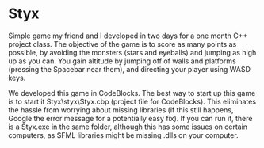 # Styx
Simple game my friend and I developed in two days for a one month C++ project class. The objective of the game is to score as many points as possible, by avoiding the monsters (stars and eyeballs) and jumping as high up as you can. You gain altitude by jumping off of walls and platforms (pressing the Spacebar near them), and directing your player using WASD keys.

We developed this game in CodeBlocks. The best way to start up this game is to start it Styx\styx\Styx.cbp (project file for CodeBlocks). This eliminates the hassle from worrying about missing libraries (if this still happens, Google the error message for a potentially easy fix). If you can run it, there is a Styx.exe in the same folder, although this has some issues on certain computers, as SFML libraries might be missing .dlls on your computer.
